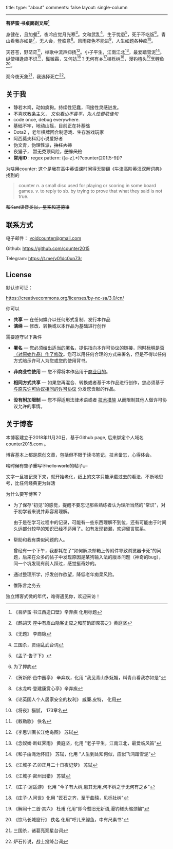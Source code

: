title:
type: "about"
comments: false
layout: single-column

---

**菩萨蛮·书桌面剃叉屉[^0]**

身健在，且加餐[^1]，夜吟应觉月光寒[^2]。文和武乱[^3]，生于忧患[^4]，死于不吃饭[^5]。青山看我亦如是[^6]，无人会，登临意[^7]。风雨夜色不能进[^8]，人生如题各种痴[^9]。

天苍苍，野茫茫[^10]，棹歌中流声抑扬[^11]。小子平生，江南江北[^12]，最爱踏雪泥[^13]。纵使相逢应不识[^14]，鬓微霜，又何妨[^15]？无何有乡[^16]植栎树[^17]，漫钓楂头[^18]烹鲤鱼[^19]。

观今夜天象[^20]，我选择死亡[^21]。

## 关于我

- 静若木鸡，动如疯狗。持续性犯蠢，间接性灵感迸发。
- 不喜欢教条主义， *文似看山不喜平，为人性僻耽佳句*
- code once, debug everywhere.
- 基础不牢，地动山摇，目前正在补基础
- Dota2 ，老年棋牌回合制游戏、生存游戏玩家
- 阿西莫夫科幻小说爱好者
- 伪文青，伪理性派，<del>抬杠大师</del>
- 夜猫子， 暂无秃顶风险，<del>肥胖风险</del>
- **常用ID** : regex pattern: ([a-z].*)?counter(201[5-9])?

为啥用counter: 这个是我在高中英语课时闲得无聊翻《牛津高阶英汉双解词典》找到的

> counter
*n.* a small disc used for playing or scoring in some board games.
*v.* to reply to sb. by trying to prove that what they said is not true.

<del>和Kant读音类似，星空和道德律</del>

## 联系方式

电子邮件： voidcounter@gmail.com

Github:  https://github.com/counter2015

Telegram: https://t.me/v01dc0un73r

## License

默认许可证：

https://creativecommons.org/licenses/by-nc-sa/3.0/cn/

你可以

- **共享** — 在任何媒介以任何形式复制、发行本作品
- **演绎** — 修改、转换或以本作品为基础进行创作

需要遵守以下条件

- **署名** — 您必须给出[适当的署名](https://creativecommons.org/licenses/by-nc-sa/3.0/cn/#)，提供指向本许可协议的链接，同时[标明是否（对原始作品）作了修改](https://creativecommons.org/licenses/by-nc-sa/3.0/cn/#)。您可以用任何合理的方式来署名，但是不得以任何方式暗示许可人为您或您的使用背书。
- **非商业性使用** — 您不得将本作品用于[商业目的](https://creativecommons.org/licenses/by-nc-sa/3.0/cn/#)。
- **相同方式共享** — 如果您再混合、转换或者基于本作品进行创作，您必须基于[与原先许可协议相同的许可协议](https://creativecommons.org/licenses/by-nc-sa/3.0/cn/#) 分发您贡献的作品。

- **没有附加限制** — 您不得适用法律术语或者 [技术措施](https://creativecommons.org/licenses/by-nc-sa/3.0/cn/#) 从而限制其他人做许可协议允许的事情。


## 关于博客

本博客建立于2018年11月20日，基于Github page, 后来绑定个人域名counter2015.com 。

博客基本上都是原创文章，包括但不限于读书笔记，技术备忘，心得体会。

<del>啥时候有空了重写下hello world的帖子。</del>



文字一旦被记录下来，就开始老化，纸上的文字只能承载过去的看法，不断地思考，比任何经典更为鲜活



为什么要写博客？

- 为了保存“初见”的感觉，提醒不要忘记那些熟练者认为理所当然的"常识"，对于初学者来说并非容易理解。

  由于是在学习过程中的记录，可能有一些东西理解不到位，还有可能由于时间久远部分较早的知识已经不适用了。如有发现错漏，欢迎留言联系。

- 帮助和我有类似问题的人。

  曾经有一个下午，我都耗在了“如何解决邮箱上传附件导致浏览器卡死”的问题，后来在众多的帖子中发现原因是某狗输入法的版本问题（神奇的bug），同一个坑发现有前人踩过，感觉挺奇妙的。

- 通过整理所学，抒发创作欲望，降低老年痴呆风险。

-  惟陈言之务去



独立博客式微的年代，难得遇见你，欢迎来访！


[^0]: 《菩萨蛮·书江西造口壁》辛弃疾 化用标题
[^1]: 《鹧鸪天·座中有眉山隐客史应之和前韵即席答之》黄庭坚
[^2]: 《无题》 李商隐
[^3]: 三国杀，贾诩乱武台词
[^4]:  《孟子·告子下》
[^5]: 为了押韵
[^6]: 《贺新郎·邑中园亭》 辛弃疾，化用 "我见青山多妩媚，料青山看我亦如是"
[^7]:  《水龙吟·登建康赏心亭》辛弃疾
[^8]:《论英国人个人居家安全的权利》 威廉.皮特， 化用
[^9]: 《将夜》猫腻， 173章名
[^10]: 《敕勒歌》 佚名
[^11]: 《李思训画长江绝岛图》 苏轼
[^12]: 《念奴娇·断虹霁雨》 黄庭坚，化用 "老子平生，江南江北，最爱临风笛"
[^13]: 《和子由渑池怀旧》 苏轼，化用 "人生到处知何似，应似飞鸿踏雪泥"
[^14]: 《江城子·乙卯正月二十日夜记梦》 苏轼
[^15]: 《江城子·密州出猎》 苏轼
[^16]: 《庄子·逍遥游》 化用 "今子有大树,患其无用,何不树之于无何有之乡"
[^17]: 《庄子·人间世》化用 "匠石之齐，至于曲辕，见栎社树"
[^18]:  《解闷十二首·其六》 杜甫 化用"即今耆旧无新语,漫钓槎头缩颈鳊"
[^19]: 《饮马长城窟行》 佚名 化用"呼儿烹鲤鱼，中有尺素书"
[^20]: 三国杀，诸葛亮观星台词
[^21]: 炉石传说，战士投降台词









